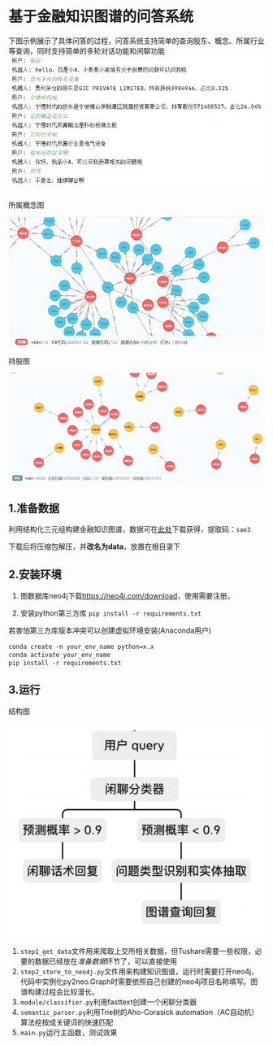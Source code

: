 # 基于金融知识图谱的问答系统

下图示例展示了具体问答的过程，问答系统支持简单的查询股东、概念、所属行业等查询，同时支持简单的多轮对话功能和闲聊功能
![问答示例](image/问答示例.png)



所属概念图

![所属概念图](image/所属概念图.png)

持股图

![持股图](image/持股图.png)

## 1.准备数据
利用结构化三元组构建金融知识图谱，数据可在[此处](https://pan.baidu.com/s/1UQfu5c1Y7BfdMS_uNGrZug )下载获得，提取码：`sae3`

下载后将压缩包解压，并**改名为data**，放置在根目录下

## 2.安装环境
1. 图数据库neo4j下载<https://neo4j.com/download>，使用需要注册。

2. 安装python第三方库
`pip install -r requirements.txt`

若害怕第三方库版本冲突可以创建虚拟环境安装(Anaconda用户)

```
conda create -n your_env_name python=x.x
conda activate your_env_name
pip install -r requirements.txt
```

## 3.运行
结构图

![结构图](image/流程图.png)
1. `step1_get_data`文件用来爬取上交所相关数据，但Tushare需要一些权限，必要的数据已经放在*准备数据*环节了，可以直接使用
2. `step2_store_to_neo4j.py`文件用来构建知识图谱，运行时需要打开neo4j，代码中实例化py2neo.Graph时需要依照自己创建的neo4j项目名称填写。图谱构建过程会比较漫长。
3. `module/classifier.py`利用fasttext创建一个闲聊分类器
4. `semantic_parser.py`利用Trie树的Aho-Corasick automation（AC自动机）算法挖按成关键词的快速匹配
5. `main.py`运行主函数，测试效果

